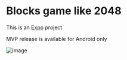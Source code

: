 # Blocks game like 2048

This is an [Expo](https://expo.dev) project

MVP release is available for Android only


![image](https://github.com/user-attachments/assets/7a36fad4-e27a-4604-8e13-2c26bb303884)
